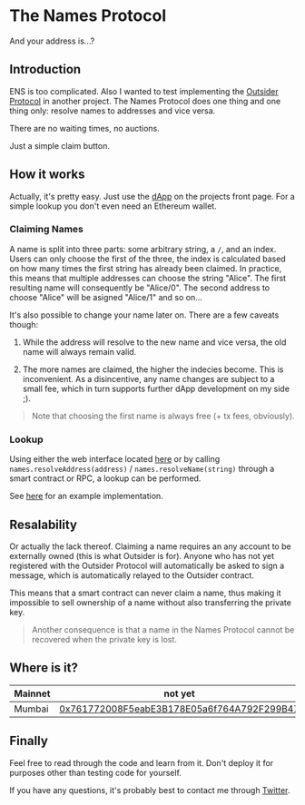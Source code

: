 # The Names Protocol
And your address is...?

## Introduction
ENS is too complicated. 
Also I wanted to test implementing the [Outsider Protocol](https://outsider.nugget.network) in another project.
The Names Protocol does one thing and one thing only: resolve names to addresses and vice versa.

There are no waiting times, no auctions.

Just a simple claim button.

## How it works
Actually, it's pretty easy. 
Just use the [dApp](https://names.nugget.network) on the projects front page.
For a simple lookup you don't even need an Ethereum wallet.

### Claiming Names
A name is split into three parts: some arbitrary string, a `/`, and an index.
Users can only choose the first of the three, the index is calculated based on how many times the first string has already been claimed.
In practice, this means that multiple addresses can choose the string "Alice". The first resulting name will consequently be "Alice/0". The second address to choose "Alice" will be asigned "Alice/1" and so on...

It's also possible to change your name later on. There are a few caveats though: 

1) While the address will resolve to the new name and vice versa, the old name will always remain valid.

2) The more names are claimed, the higher the indecies become. 
This is inconvenient. 
As a disincentive, any name changes are subject to a small fee, which in turn supports further dApp development on my side ;).

>Note that choosing the first name is always free (+ tx fees, obviously).

### Lookup
Using either the web interface located [here](https://names.nugget.network) or by calling `names.resolveAddress(address)` / `names.resolveName(string)` through a smart contract or RPC, a lookup can be performed.

See [here](/src) for an example implementation.

## Resalability
Or actually the lack thereof. Claiming a name requires an any account to be externally owned (this is what Outsider is for). 
Anyone who has not yet registered with the Outsider Protocol will automatically be asked to sign a message, which is automatically relayed to the Outsider contract.

This means that a smart contract can never claim a name, thus making it impossible to sell ownership of a name without also transferring the private key.

>Another consequence is that a name in the Names Protocol cannot be recovered when the private key is lost.

## Where is it?
| Mainnet | not yet |
| ------- | ------- |
| Mumbai | [0x761772008F5eabE3B178E05a6f764A792F299B47](https://mumbai.polygonscan.com/address/0x761772008F5eabE3B178E05a6f764A792F299B47)  |

## Finally
Feel free to read through the code and learn from it. Don't deploy it for purposes other than testing code for yourself.

If you have any questions, it's probably best to contact me through [Twitter](https://twitter.com/SirSupersecret).